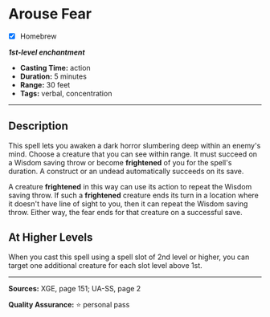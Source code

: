 # Arouse Fear
- [x] Homebrew

***1st-level enchantment***
- **Casting Time:** action
- **Duration:** 5 minutes
- **Range:** 30 feet
- **Tags:** verbal, concentration

---

## Description
This spell lets you awaken a dark horror slumbering deep within an enemy's mind.
Choose a creature that you can see within range.
It must succeed on a Wisdom saving throw or become **frightened** of you for the spell's duration.
A construct or an undead automatically succeeds on its save.

A creature **frightened** in this way can use its action to repeat the Wisdom saving throw.
If such a **frightened** creature ends its turn in a location where it doesn't have line of sight to you, then it can repeat the Wisdom saving throw.
Either way, the fear ends for that creature on a successful save.

## At Higher Levels
When you cast this spell using a spell slot of 2nd level or higher, you can target one additional creature for each slot level above 1st.

---

**Sources:** XGE, page 151; UA-SS, page 2

**Quality Assurance:** :star: personal pass
